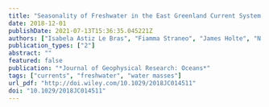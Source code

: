 ```yaml
---
title: "Seasonality of Freshwater in the East Greenland Current System From 2014 to 2016"
date: 2018-12-01
publishDate: 2021-07-13T15:36:35.045221Z
authors: ["Isabela Astiz Le Bras", "Fiamma Straneo", "James Holte", "N Penny Holliday"]
publication_types: ["2"]
abstract: ""
featured: false
publication: "*Journal of Geophysical Research: Oceans*"
tags: ["currents", "freshwater", "water masses"]
url_pdf: "http://doi.wiley.com/10.1029/2018JC014511"
doi: "10.1029/2018JC014511"
---
```


